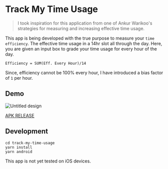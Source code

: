 # Track My Time Usage

> I took inspiration for this application from one of Ankur Warikoo's strategies for measuring and increasing effective time usage.


This app is being developed with the true purpose to measure your `time efficiency`.
The effective time usage in a 14hr slot all through the day. Here, you are given an input box to grade your time usage for every hour of the day. 

`Efficiency = SUM(Eff. Every Hour)/14`

Since, efficiency cannot be 100% every hour, I have introduced a bias factor of `1` per hour.
            

## Demo
![Untitled design](https://user-images.githubusercontent.com/44672399/130480410-85a1d3fc-d22e-40af-993b-d72d8947a1f9.png)

[APK RELEASE](https://github.com/ahtrahdis7/track-my-time-usage/blob/main/release.apk)

## Development
```
cd track-my-time-usage
yarn install
yarn android
```
This app is not yet tested on iOS devices.

